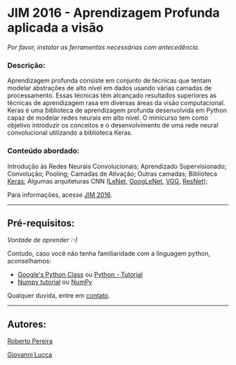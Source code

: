 # JIM 2016 - Aprendizagem Profunda aplicada a visão
*Por favor, instalar as ferramentas necessárias com antecedência.*

### **Descrição:**
Aprendizagem profunda consiste em conjunto de técnicas que tentam modelar abstrações de alto nível em dados usando várias camadas de processamento. Essas técnicas têm alcançado resultados superiores as técnicas de aprendizagem rasa em diversas áreas da visão computacional. Keras é uma biblioteca de aprendizagem profunda desenvolvida em Python capaz de modelar redes neurais em alto nível. O minicurso tem como objetivo introduzir os conceitos e o desenvolvimento de uma rede neural convolucional utilizando a biblioteca Keras.

### Conteúdo abordado:
 Introdução às Redes Neurais Convolucionais; Aprendizado Supervisionado; Convolução; Pooling; Camadas de Ativação; Outras camadas; Biblioteca [Keras](https://keras.io); Algumas arquiteturas CNN ([LeNet](http://yann.lecun.com/exdb/lenet/),  [GoogLeNet](https://arxiv.org/abs/1409.4842),  [VGG](https://arxiv.org/pdf/1409.1556.pdf), [ResNet](https://arxiv.org/abs/1512.03385));

Para informações, acesse [JIM 2016](http://nca.ufma.br/JIM2016).


----------

## Pré-requisitos: 
*Vontade de aprender  :-)*

Contudo, caso você não tenha familiaridade com a linguagem python, aconselhamos: 

 - [Google's Python Class](https://developers.google.com/edu/python/) ou [Python - Tutorial](https://www.tutorialspoint.com/python/)
 - [Numpy tutorial](http://www.labri.fr/perso/nrougier/teaching/numpy/numpy.html) ou [NumPy](https://training.enthought.com/course/NUMPY)

Qualquer duvida, entre em [contato](mailto:robertomatheuspp@gmail.com).

----------
## Autores:
[Roberto Pereira](http://buscatextual.cnpq.br/buscatextual/visualizacv.do?id=K8743998Y2)

[Giovanni Lucca](http://lattes.cnpq.br/4300669916019534)
